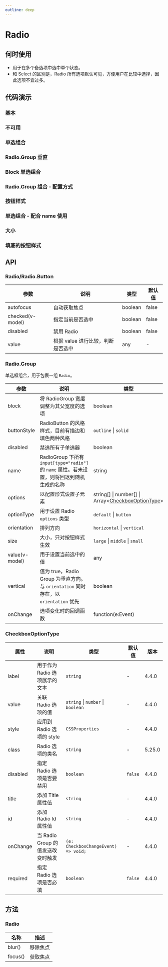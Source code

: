 ```yaml
---
outline: deep
---
```


# Radio

## 何时使用

- 用于在多个备选项中选中单个状态。
- 和 Select 的区别是，Radio 所有选项默认可见，方便用户在比较中选择，因此选项不宜过多。

## 代码演示

### 基本

<demo vue="radio/basic.vue"></demo>

### 不可用

<demo vue="radio/disabled.vue"></demo>

### 单选组合

<demo vue="radio/radiogroup.vue"></demo>

### Radio.Group 垂直

<demo vue="radio/radiogroup-more.vue"></demo>

### Block 单选组合

<demo vue="radio/radiogroup-block.vue" version="5.21.0"></demo>

### Radio.Group 组合 - 配置方式

<demo vue="radio/radiogroup-options.vue"></demo>

### 按钮样式

<demo vue="radio/radiobutton.vue"></demo>

### 单选组合 - 配合 name 使用

<demo vue="radio/radiogroup-with-name.vue"></demo>

### 大小

<demo vue="radio/size.vue"></demo>

### 填底的按钮样式

<demo vue="radio/radiobutton-solid.vue"></demo>

## API


### Radio/Radio.Button

<!-- prettier-ignore -->
| 参数 | 说明 | 类型 | 默认值 |
| --- | --- | --- | --- |
| autofocus | 自动获取焦点 | boolean | false |
| checked(v-model) | 指定当前是否选中 | boolean | false |
| disabled | 禁用 Radio | boolean | false |
| value | 根据 value 进行比较，判断是否选中 | any | - |

### Radio.Group

单选框组合，用于包裹一组 `Radio`。

<!-- prettier-ignore -->
| 参数 | 说明 | 类型 | 默认值 | 版本 |
| --- | --- | --- | --- | --- |
| block | 将 RadioGroup 宽度调整为其父宽度的选项 | boolean | false | 5.21.0 |  |
| buttonStyle | RadioButton 的风格样式，目前有描边和填色两种风格 | `outline` \| `solid` | `outline` |  |  |
| disabled | 禁选所有子单选器 | boolean | false |  |  |
| name | RadioGroup 下所有 `input[type="radio"]` 的 `name` 属性。若未设置，则将回退到随机生成的名称 | string | - |  |  |
| options | 以配置形式设置子元素 | string\[] \| number\[] \| Array&lt;[CheckboxOptionType](#checkboxoptiontype)> | - |  |  |
| optionType | 用于设置 Radio `options` 类型 | `default` \| `button` | `default` | 4.4.0 |  |
| orientation | 排列方向 | `horizontal` \| `vertical` | `horizontal` |  |
| size | 大小，只对按钮样式生效 | `large` \| `middle` \| `small` | - |  |  |
| value(v-model) | 用于设置当前选中的值 | any | - |  |  |
| vertical | 值为 true，Radio Group 为垂直方向。与 `orientation` 同时存在，以 `orientation` 优先 | boolean | false |  |
| onChange | 选项变化时的回调函数 | function(e:Event) | - |  |  |

### CheckboxOptionType

| 属性     | 说明                              | 类型                                | 默认值  | 版本   |
| -------- | --------------------------------- | ----------------------------------- | ------- | ------ |
| label    | 用于作为 Radio 选项展示的文本     | `string`                            | -       | 4.4.0  |
| value    | 关联 Radio 选项的值               | `string` \| `number` \| `boolean`   | -       | 4.4.0  |
| style    | 应用到 Radio 选项的 style         | `CSSProperties`                     | -       | 4.4.0  |
| class    | Radio 选项的类名                  | `string`                            | -       | 5.25.0 |
| disabled | 指定 Radio 选项是否要禁用         | `boolean`                           | `false` | 4.4.0  |
| title    | 添加 Title 属性值                 | `string`                            | -       | 4.4.0  |
| id       | 添加 Radio Id 属性值              | `string`                            | -       | 4.4.0  |
| onChange | 当 Radio Group 的值发送改变时触发 | `(e: CheckboxChangeEvent) => void;` | -       | 4.4.0  |
| required | 指定 Radio 选项是否必填           | `boolean`                           | `false` | 4.4.0  |

## 方法

### Radio

| 名称    | 描述     |
| ------- | -------- |
| blur()  | 移除焦点 |
| focus() | 获取焦点 |
